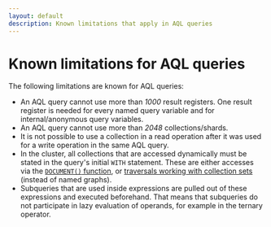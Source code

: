 ```yaml
---
layout: default
description: Known limitations that apply in AQL queries
---
```

Known limitations for AQL queries
=================================

The following limitations are known for AQL queries:

- An AQL query cannot use more than _1000_ result registers. One
  result register is needed for every named query variable and for 
  internal/anonymous query variables.
- An AQL query cannot use more than _2048_ collections/shards.
- It is not possible to use a collection in a read operation after
  it was used for a write operation in the same AQL query.
- In the cluster, all collections that are accessed dynamically must be stated in the 
  query's initial `WITH` statement. These are either accesses via the 
  [`DOCUMENT()` function](functions-miscellaneous.html#document), or 
  [traversals working with collection sets](../aql/graphs-traversals.html#working-with-collection-sets)
  (instead of named graphs).
- Subqueries that are used inside expressions are pulled out of these
  expressions and executed beforehand. That means that subqueries do not
  participate in lazy evaluation of operands, for example in the ternary operator.
